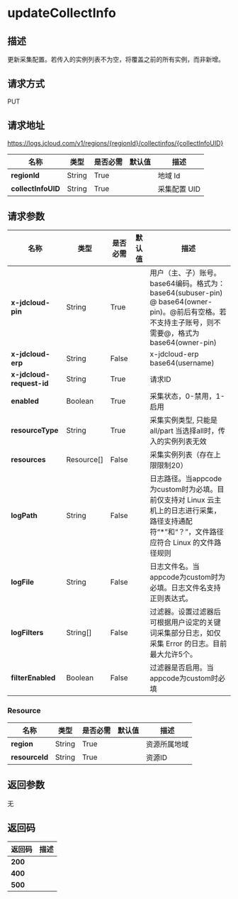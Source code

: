 # updateCollectInfo


## 描述
更新采集配置。若传入的实例列表不为空，将覆盖之前的所有实例，而非新增。

## 请求方式
PUT

## 请求地址
https://logs.jcloud.com/v1/regions/{regionId}/collectinfos/{collectInfoUID}

|名称|类型|是否必需|默认值|描述|
|---|---|---|---|---|
|**regionId**|String|True| |地域 Id|
|**collectInfoUID**|String|True| |采集配置 UID|

## 请求参数
|名称|类型|是否必需|默认值|描述|
|---|---|---|---|---|
|**x-jdcloud-pin**|String|True| |用户（主、子）账号。base64编码。格式为：base64(subuser-pin) @ base64(owner-pin)。@前后有空格。若不支持主子账号，则不需要@，格式为 base64(owner-pin)|
|**x-jdcloud-erp**|String|False| |x-jdcloud-erp   base64(username)|
|**x-jdcloud-request-id**|String|True| |请求ID|
|**enabled**|Boolean|True| |采集状态，0-禁用，1-启用|
|**resourceType**|String|True| |采集实例类型, 只能是 all/part  当选择all时，传入的实例列表无效|
|**resources**|Resource[]|False| |采集实例列表（存在上限限制20）|
|**logPath**|String|False| |日志路径。当appcode为custom时为必填。目前仅支持对 Linux 云主机上的日志进行采集，路径支持通配符“*”和“？”，文件路径应符合 Linux 的文件路径规则|
|**logFile**|String|False| |日志文件名。当appcode为custom时为必填。日志文件名支持正则表达式。|
|**logFilters**|String[]|False| |过滤器。设置过滤器后可根据用户设定的关键词采集部分日志，如仅采集 Error 的日志。目前最大允许5个。|
|**filterEnabled**|Boolean|False| |过滤器是否启用。当appcode为custom时必填|

### Resource
|名称|类型|是否必需|默认值|描述|
|---|---|---|---|---|
|**region**|String|True| |资源所属地域|
|**resourceId**|String|True| |资源ID|

## 返回参数
无


## 返回码
|返回码|描述|
|---|---|
|**200**||
|**400**||
|**500**||
